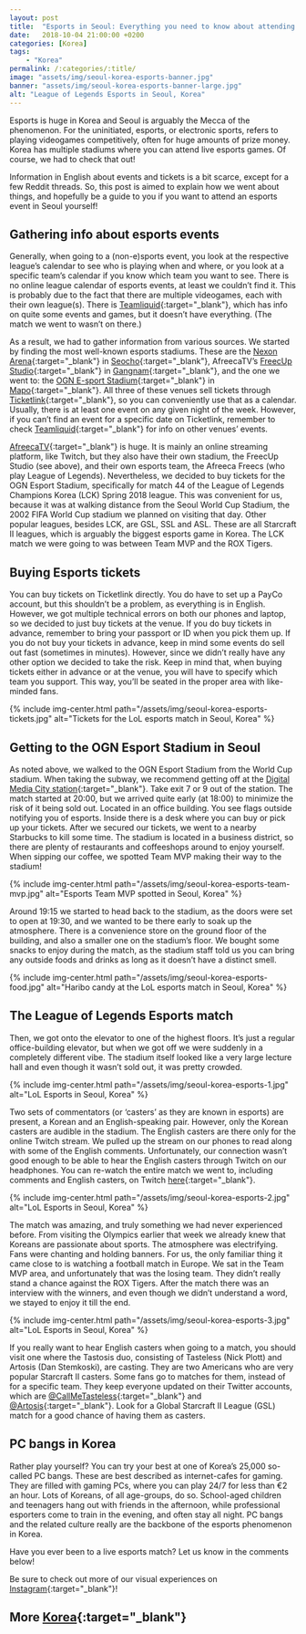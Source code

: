```yaml
---
layout: post
title:  "Esports in Seoul: Everything you need to know about attending an esports event"
date:   2018-10-04 21:00:00 +0200
categories: [Korea]
tags:
    - "Korea"
permalink: /:categories/:title/
image: "assets/img/seoul-korea-esports-banner.jpg"
banner: "assets/img/seoul-korea-esports-banner-large.jpg"
alt: "League of Legends Esports in Seoul, Korea"
---
```


Esports is huge in Korea and Seoul is arguably the Mecca of the phenomenon. For the uninitiated, esports, or electronic sports, refers to playing videogames competitively, often for huge amounts of prize money. Korea has multiple stadiums where you can attend live esports games. Of course, we had to check that out! 

Information in English about events and tickets is a bit scarce, except for a few Reddit threads. So, this post is aimed to explain how we went about things, and hopefully be a guide to you if you want to attend an esports event in Seoul yourself!

## Gathering info about esports events

Generally, when going to a (non-e)sports event, you look at the respective league’s calendar to see who is playing when and where, or you look at a specific team’s calendar if you know which team you want to see. There is no online league calendar of esports events, at least we couldn’t find it. This is probably due to the fact that there are multiple videogames, each with their own league(s). There is [Teamliquid][teamliquid]{:target="_blank"}, which has info on quite some events and games, but it doesn’t have everything. (The match we went to wasn’t on there.)

As a result, we had to gather information from various sources. We started by finding the most well-known esports stadiums. These are the [Nexon Arena][nexon arena]{:target="_blank"} in [Seocho][seocho]{:target="_blank"}, AfreecaTV’s [FreecUp Studio][freecup studio]{:target="_blank"} in [Gangnam][gangnam]{:target="_blank"}, and the one we went to: the [OGN E-sport Stadium][ogn stadium]{:target="_blank"} in [Mapo][mapo]{:target="_blank"}. All three of these venues sell tickets through [Ticketlink][ticketlink]{:target="_blank"}, so you can conveniently use that as a calendar. Usually, there is at least one event on any given night of the week. However, if you can’t find an event for a specific date on Ticketlink, remember to check [Teamliquid][teamliquid]{:target="_blank"} for info on other venues’ events.

[AfreecaTV][afreecatv]{:target="_blank"} is huge. It is mainly an online streaming platform, like Twitch, but they also have their own stadium, the FreecUp Studio (see above), and their own esports team, the Afreeca Freecs (who play League of Legends). Nevertheless, we decided to buy tickets for the OGN Esport Stadium, specifically for match 44 of the League of Legends Champions Korea (LCK) Spring 2018 league. This was convenient for us, because it was at walking distance from the Seoul World Cup Stadium, the 2002 FIFA World Cup stadium we planned on visiting that day. Other popular leagues, besides LCK, are GSL, SSL and ASL. These are all Starcraft II leagues, which is arguably the biggest esports game in Korea. The LCK match we were going to was between Team MVP and the ROX Tigers.

## Buying Esports tickets

You can buy tickets on Ticketlink directly. You do have to set up a PayCo account, but this shouldn’t be a problem, as everything is in English. However, we got multiple technical errors on both our phones and laptop, so we decided to just buy tickets at the venue. If you do buy tickets in advance, remember to bring your passport or ID when you pick them up. If you do not buy your tickets in advance, keep in mind some events do sell out fast (sometimes in minutes). However, since we didn’t really have any other option we decided to take the risk. Keep in mind that, when buying tickets either in advance or at the venue, you will have to specify which team you support. This way, you’ll be seated in the proper area with like-minded fans.

{% include img-center.html path="/assets/img/seoul-korea-esports-tickets.jpg" alt="Tickets for the LoL esports match in Seoul, Korea" %}

## Getting to the OGN Esport Stadium in Seoul

As noted above, we walked to the OGN Esport Stadium from the World Cup stadium. When taking the subway, we recommend getting off at the [Digital Media City station][digital media city station]{:target="_blank"}. Take exit 7 or 9 out of the station. The match started at 20:00, but we arrived quite early (at 18:00) to minimize the risk of it being sold out. Located in an office building. You see flags outside notifying you of esports. Inside there is a desk where you can buy or pick up your tickets. After we secured our tickets, we went to a nearby Starbucks to kill some time. The stadium is located in a business district, so there are plenty of restaurants and coffeeshops around to enjoy yourself. When sipping our coffee, we spotted Team MVP making their way to the stadium!

{% include img-center.html path="/assets/img/seoul-korea-esports-team-mvp.jpg" alt="Esports Team MVP spotted in Seoul, Korea" %}

Around 19:15 we started to head back to the stadium, as the doors were set to open at 19:30, and we wanted to be there early to soak up the atmosphere. There is a convenience store on the ground floor of the building, and also a smaller one on the stadium’s floor. We bought some snacks to enjoy during the match, as the stadium staff told us you can bring any outside foods and drinks as long as it doesn’t have a distinct smell. 

{% include img-center.html path="/assets/img/seoul-korea-esports-food.jpg" alt="Haribo candy at the LoL esports match in Seoul, Korea" %}

## The League of Legends Esports match

Then, we got onto the elevator to one of the highest floors. It’s just a regular office-building elevator, but when we got off we were suddenly in a completely different vibe. The stadium itself looked like a very large lecture hall and even though it wasn’t sold out, it was pretty crowded. 

{% include img-center.html path="/assets/img/seoul-korea-esports-1.jpg" alt="LoL Esports in Seoul, Korea" %}

Two sets of commentators (or ‘casters’ as they are known in esports) are present, a Korean and an English-speaking pair. However, only the Korean casters are audible in the stadium. The English casters are there only for the online Twitch stream. We pulled up the stream on our phones to read along with some of the English comments. Unfortunately, our connection wasn’t good enough to be able to hear the English casters through Twitch on our headphones. You can re-watch the entire match we went to, including comments and English casters, on Twitch [here][twitch]{:target="_blank"}.

{% include img-center.html path="/assets/img/seoul-korea-esports-2.jpg" alt="LoL Esports in Seoul, Korea" %}

The match was amazing, and truly something we had never experienced before. From visiting the Olympics earlier that week we already knew that Koreans are passionate about sports. The atmosphere was electrifying. Fans were chanting and holding banners. For us, the only familiar thing it came close to is watching a football match in Europe. We sat in the Team MVP area, and unfortunately that was the losing team. They didn’t really stand a chance against the ROX Tigers. After the match there was an interview with the winners, and even though we didn’t understand a word, we stayed to enjoy it till the end. 

{% include img-center.html path="/assets/img/seoul-korea-esports-3.jpg" alt="LoL Esports in Seoul, Korea" %}

If you really want to hear English casters when going to a match, you should visit one where the Tastosis duo, consisting of Tasteless (Nick Plott) and Artosis (Dan Stemkoski), are casting. They are two Americans who are very popular Starcraft II casters. Some fans go to matches for them, instead of for a specific team. They keep everyone updated on their Twitter accounts, which are [@CallMeTasteless][callmetasteless]{:target="_blank"} and [@Artosis][artosis]{:target="_blank"}. Look for a Global Starcraft II League (GSL) match for a good chance of having them as casters.

## PC bangs in Korea

Rather play yourself? You can try your best at one of Korea’s 25,000 so-called PC bangs. These are best described as internet-cafes for gaming. They are filled with gaming PCs, where you can play 24/7 for less than €2 an hour. Lots of Koreans, of all age-groups, do so. School-aged children and teenagers hang out with friends in the afternoon, while professional esporters come to train in the evening, and often stay all night. PC bangs and the related culture really are the backbone of the esports phenomenon in Korea. 

Have you ever been to a live esports match? Let us know in the comments below!

Be sure to check out more of our visual experiences on [Instagram][instagram]{:target="_blank"}!

## More [Korea][korea]{:target="_blank"}



[korea]: https://kipamojo.world/tags.html#korea 

[instagram]: https://instagram.com/kipamojo 

[teamliquid]: http://www.teamliquid.net/calendar/
[nexon arena]: http://arena.nexon.com/
[seocho]: https://goo.gl/maps/wnpBTYc1v7P2
[freecup studio]: https://www.facebook.com/media/set/?set=a.1001408733250746.1073741826.428026263922332&type=3
[gangnam]: https://goo.gl/maps/dJVXjFT1qC92 
[ogn stadium]: https://www.facebook.com/OGN.Global/about/ 
[mapo]: https://goo.gl/maps/2DaymLABx8s
[ticketlink]: http://www.ticketlink.co.kr/global/en/esports
[afreecatv]: http://www.afreecatv.com/
[digital media city station]: https://goo.gl/maps/CLLnd8ProjF2
[twitch]: https://www.twitch.tv/videos/231248504?t=03h12m39s 
[callmetasteless]: https://twitter.com/CallMeTasteless 
[artosis]: https://twitter.com/CallMeTasteless 
